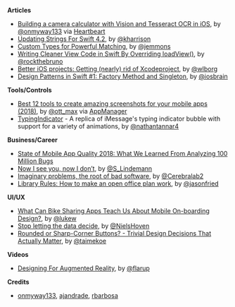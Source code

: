 **Articles**

* [Building a camera calculator with Vision and Tesseract OCR in iOS](https://heartbeat.fritz.ai/building-a-camera-calculator-with-vision-and-tesseract-ocr-in-ios-26f16240fe51), by [@onmyway133](https://twitter.com/onmyway133) via [Heartbeart](https://heartbeat.fritz.ai/)
* [Updating Strings For Swift 4.2](https://useyourloaf.com/blog/updating-strings-for-swift-4.2/), by [@kharrison](https://twitter.com/kharrison)
* [Custom Types for Powerful Matching](http://www.figure.ink/blog/2018/7/23/custom-types-for-powerful-matching), by [@jemmons](https://twitter.com/jemmons)
* [Writing Cleaner View Code in Swift By Overriding loadView()](https://swiftrocks.com/writing-cleaner-view-code-by-overriding-loadview.html), by [@rockthebruno](https://twitter.com/rockthebruno)
* [Better iOS projects: Getting (nearly) rid of Xcodeproject](https://www.number42.de/blog/2018/07/24/xcodegen-article.html), by [@wlborg](https://twitter.com/wlborg)
* [Design Patterns in Swift #1: Factory Method and Singleton](https://www.appcoda.com/design-pattern-creational/), by [@iosbrain](https://twitter.com/iosbrain)

**Tools/Controls**

* [Best 12 tools to create amazing screenshots for your mobile apps (2018)](https://medium.com/appmanager/best-12-tools-to-create-amazing-screenshots-for-your-mobile-apps-2018-1cbf6f8660ba), by [@ott_max](https://twitter.com/ott_max) via [AppManager](https://appmanager.io)
* [TypingIndicator](https://github.com/nathantannar4/TypingIndicator) - A replica of iMessage's typing indicator bubble with support for a variety of animations, by [@nathantannar4](https://twitter.com/nathantannar4)

**Business/Career**

* [State of Mobile App Quality 2018: What We Learned From Analyzing 100 Million Bugs](https://instabug.com/state-of-mobile-app-quality-2018)
* [Now I see you, now I don’t](https://medium.com/@S_Lindemann/now-i-see-you-now-i-dont-8e5b260376ac), by [@S_Lindemann](https://twitter.com/S_Lindemann)
* [Imaginary problems, the root of bad software](https://medium.com/@george3d6/imaginary-problems-d4f2921bd1b8), by [@Cerebralab2](https://twitter.com/Cerebralab2)
* [Library Rules: How to make an open office plan work](https://m.signalvnoise.com/library-rules-how-to-make-an-open-office-plan-work-f9f6d69a2d4c), by [@jasonfried](https://twitter.com/jasonfried)

**UI/UX**

* [What Can Bike Sharing Apps Teach Us About Mobile On-boarding Design?](https://www.lukew.com/ff/entry.asp?1995), by [@lukew](https://twitter.com/lukew)
* [Stop letting the data decide](http://www.nielshoven.com/stop-letting-the-data-decide/), by [@NielsHoven](https://twitter.com/NielsHoven)
* [Rounded or Sharp-Corner Buttons? - Trivial Design Decisions That Actually Matter](https://uxplanet.org/rounded-or-sharp-corner-buttons-def3977ed7c4), by [@taimekoe](https://twitter.com/@taimekoe)

**Videos**

* [Designing For Augmented Reality](https://www.youtube.com/watch?v=-r1VtYxvVIc), by [@flarup](https://twitter.com/flarup)

**Credits**

* [onmyway133](https://github.com/onmyway133), [ajandrade](https://github.com/ajandrade), [rbarbosa](https://github.com/rbarbosa)
